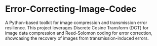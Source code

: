 # Error-Correcting-Image-Codec
A Python-based toolkit for image compression and transmission error resilience. This project leverages Discrete Cosine Transform (DCT) for image data compression and Reed-Solomon coding for error correction, showcasing the recovery of images from transmission-induced errors. 
